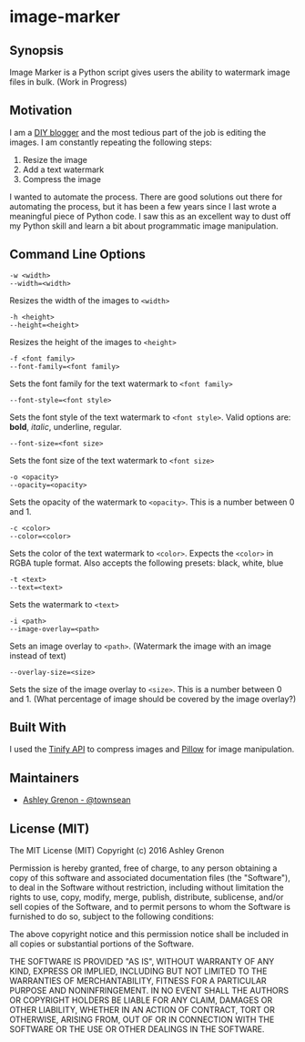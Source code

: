 # image-marker

## Synopsis

Image Marker is a Python script gives users the ability to watermark image files in bulk. (Work in Progress)

## Motivation

I am a [DIY blogger](http://www.ashleygrenon.com/) and the most tedious part of the job is editing the images.  I am constantly repeating the following steps:

1. Resize the image
2. Add a text watermark  
3. Compress the image

I wanted to automate the process.  There are good solutions out there for automating the process, but it has been a few years since I last wrote a meaningful piece of Python code.  I saw this as an excellent way to dust off my Python skill and learn a bit about programmatic image manipulation.

## Command Line Options

```
-w <width>
--width=<width>
```
Resizes the width of the images to `<width>`


```
-h <height>
--height=<height>
```
Resizes the height of the images to `<height>`


```
-f <font family>
--font-family=<font family>
```
Sets the font family for the text watermark to `<font family>`


```
--font-style=<font style>
```
Sets the font style of the text watermark to `<font style>`.  Valid options are: **bold**, *italic*, underline, regular.


```
--font-size=<font size>
```
Sets the font size of the text watermark to `<font size>`


```
-o <opacity>
--opacity=<opacity>
```
Sets the opacity of the watermark to `<opacity>`.  This is a number between 0 and 1.


```
-c <color>
--color=<color>
```
Sets the color of the text watermark to `<color>`.  Expects the `<color>` in RGBA tuple format.  Also accepts the following presets: black, white, blue


```
-t <text>
--text=<text>
```
Sets the watermark to `<text>`


```
-i <path>
--image-overlay=<path>
```
Sets an image overlay to `<path>`. (Watermark the image with an image instead of text)


```
--overlay-size=<size>
```
Sets the size of the image overlay to `<size>`. This is a number between 0 and 1. (What percentage of image should be covered by the image overlay?) 

## Built With

I used the [Tinify API](https://tinypng.com/developers/reference/python) to compress images and [Pillow](https://pillow.readthedocs.io/en/3.3.x/) for image manipulation.

## Maintainers

* [Ashley Grenon - @townsean](https://github.com/townsean)

## License (MIT)

The MIT License (MIT)
Copyright (c) 2016 Ashley Grenon

Permission is hereby granted, free of charge, to any person obtaining a copy of this software and associated documentation files (the "Software"), to deal in the Software without restriction, including without limitation the rights to use, copy, modify, merge, publish, distribute, sublicense, and/or sell copies of the Software, and to permit persons to whom the Software is furnished to do so, subject to the following conditions:

The above copyright notice and this permission notice shall be included in all copies or substantial portions of the Software.

THE SOFTWARE IS PROVIDED "AS IS", WITHOUT WARRANTY OF ANY KIND, EXPRESS OR IMPLIED, INCLUDING BUT NOT LIMITED TO THE WARRANTIES OF MERCHANTABILITY, FITNESS FOR A PARTICULAR PURPOSE AND NONINFRINGEMENT. IN NO EVENT SHALL THE AUTHORS OR COPYRIGHT HOLDERS BE LIABLE FOR ANY CLAIM, DAMAGES OR OTHER LIABILITY, WHETHER IN AN ACTION OF CONTRACT, TORT OR OTHERWISE, ARISING FROM, OUT OF OR IN CONNECTION WITH THE SOFTWARE OR THE USE OR OTHER DEALINGS IN THE SOFTWARE.

